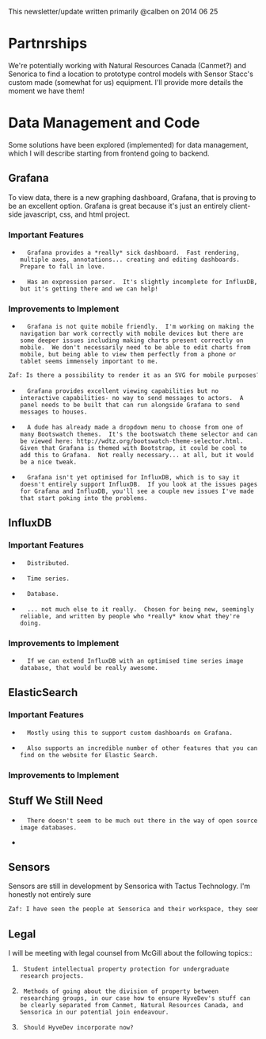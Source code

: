 This newsletter/update written primarily @calben on 2014 06 25  

# Partnrships

We're potentially working with Natural Resources Canada (Canmet?) and Senorica to find a location to prototype control models with Sensor Stacc's custom made (somewhat for us) equipment.
I'll provide more details the moment we have them!

# Data Management and Code

Some solutions have been explored (implemented) for data management, which I will describe starting from frontend going to backend.

## Grafana

To view data, there is a new graphing dashboard, Grafana, that is proving to be an excellent option.  Grafana is great because it's just an entirely client-side javascript, css, and html project.

### Important Features

+		Grafana provides a *really* sick dashboard.  Fast rendering, multiple axes, annotations... creating and editing dashboards.  Prepare to fall in love.
+		Has an expression parser.  It's slightly incomplete for InfluxDB, but it's getting there and we can help!

### Improvements to Implement

+		Grafana is not quite mobile friendly.  I'm working on making the navigation bar work correctly with mobile devices but there are some deeper issues including making charts present correctly on mobile.  We don't necessarily need to be able to edit charts from mobile, but being able to view them perfectly from a phone or tablet seems immensely important to me.

```html
Zaf: Is there a possibility to render it as an SVG for mobile purposes? 
```

+		Grafana provides excellent viewing capabilities but no interactive capabilities- no way to send messages to actors.  A panel needs to be built that can run alongside Grafana to send messages to houses.
+		A dude has already made a dropdown menu to choose from one of many Bootswatch themes.  It's the bootswatch theme selector and can be viewed here: http://wdtz.org/bootswatch-theme-selector.html.  Given that Grafana is themed with Bootstrap, it could be cool to add this to Grafana.  Not really necessary... at all, but it would be a nice tweak.
+		Grafana isn't yet optimised for InfluxDB, which is to say it doesn't entirely support InfluxDB.  If you look at the issues pages for Grafana and InfluxDB, you'll see a couple new issues I've made that start poking into the problems.


## InfluxDB

### Important Features

+		Distributed.
+		Time series.
+		Database.
+		... not much else to it really.  Chosen for being new, seemingly reliable, and written by people who *really* know what they're doing.

### Improvements to Implement

+		If we can extend InfluxDB with an optimised time series image database, that would be really awesome.

## ElasticSearch

### Important Features

+		Mostly using this to support custom dashboards on Grafana.
+		Also supports an incredible number of other features that you can find on the website for Elastic Search.

### Improvements to Implement


## Stuff We Still Need

+		There doesn't seem to be much out there in the way of open source image databases.
+		


Sensors
-------

Sensors are still in development by Sensorica with Tactus Technology.  I'm honestly not entirely sure 

```html
Zaf: I have seen the people at Sensorica and their workspace, they seem really chill and they have some hard core stuff going on. I usually go there every Wednesday evening so if you want me to check out what they are doing in relation to Hyvedev I'll be glad to help!
```

Legal
-----

I will be meeting with legal counsel from McGill about the following topics::

1.		Student intellectual property protection for undergraduate research projects.
2.		Methods of going about the division of property between researching groups, in our case how to ensure HyveDev's stuff can be clearly separated from Canmet, Natural Resources Canada, and Sensorica in our potential join endeavour.
3.		Should HyveDev incorporate now?


